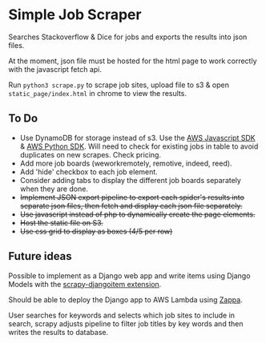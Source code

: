 # Simple Job Scraper

Searches Stackoverflow & Dice for jobs and exports the results into json files.

At the moment, json file must be hosted for the html page to work correctly with the javascript fetch api.

Run `python3 scrape.py` to scrape job sites, upload file to s3 & open `static_page/index.html` in chrome to view the results.

## To Do

- Use DynamoDB for storage instead of s3. Use the [AWS Javascript SDK](https://aws.amazon.com/sdk-for-browser/) & [AWS Python SDK](https://aws.amazon.com/sdk-for-python/). Will need to check for existing jobs in table to avoid duplicates on new scrapes. Check pricing. 
- Add more job boards (weworkremotely, remotive, indeed, reed).
- Add 'hide' checkbox to each job element.
- Consider adding tabs to display the different job boards separately when they are done.
- ~~Implement JSON export pipeline to export each spider's results into separate json files, then fetch and display each json file separately.~~
- ~~Use javascript instead of php to dynamically create the page elements.~~
- ~~Host the static file on S3.~~
- ~~Use css grid to display as boxes (4/5 per row)~~

## Future ideas

Possible to implement as a Django web app and write items using Django Models with the [scrapy-djangoitem extension](https://github.com/scrapy-plugins/scrapy-djangoitem).

Should be able to deploy the Django app to AWS Lambda using [Zappa](https://github.com/Miserlou/Zappa).

User searches for keywords and selects which job sites to include in search, scrapy adjusts pipeline to filter job titles by key words and then writes the results to database.
